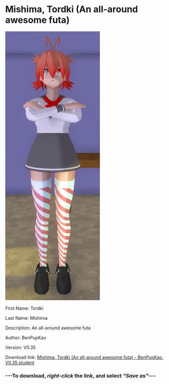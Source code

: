 # Mishima, Tordki (An all-around awesome futa)

<img src = "https://raw.githubusercontent.com/Arbiter1223/Daigaku-Gurashi-Custom-Students/master/Students/Files/Mishima%2C%20Tordki%20(An%20all-around%20awesome%20futa).png">

First Name: Tordki

Last Name: Mishima

Description: An all-around awesome futa

Author: BenPupKao

Version: V0.35

Download link: <a href="https://raw.githubusercontent.com/Arbiter1223/Daigaku-Gurashi-Custom-Students/master/Students/Files/Mishima%2C%20Tordki%20(An%20all-around%20awesome%20futa)%20-%20BenPupKao%2C%20V0.35.student">Mishima, Tordki (An all-around awesome futa) - BenPupKao, V0.35.student</a>

### ---**To download, _right-click_ the link, and select _"Save as"_**---
